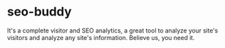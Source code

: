 # seo-buddy
It's a complete visitor and SEO analytics, a great tool to analyze your site's visitors and analyze any site's information. Believe us, you need it.
